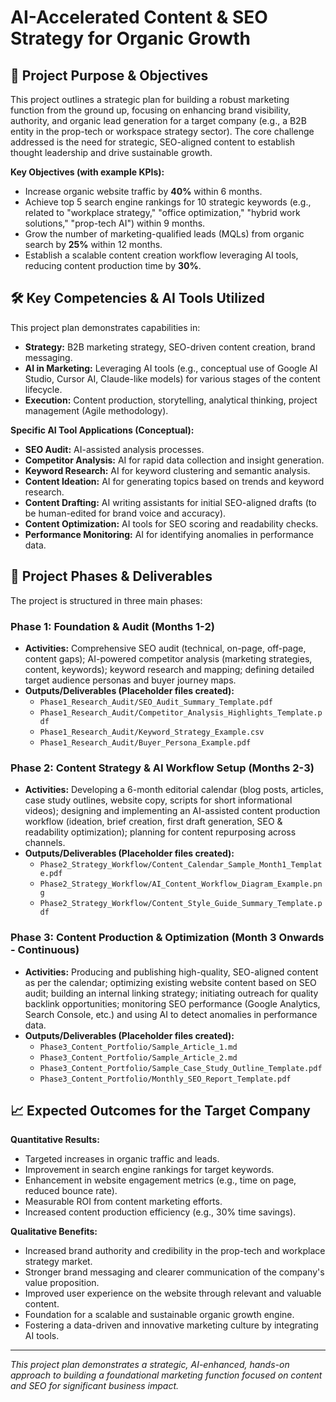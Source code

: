 # AI-Accelerated Content & SEO Strategy for Organic Growth

## 🎯 Project Purpose & Objectives

This project outlines a strategic plan for building a robust marketing function from the ground up, focusing on enhancing brand visibility, authority, and organic lead generation for a target company (e.g., a B2B entity in the prop-tech or workspace strategy sector). The core challenge addressed is the need for strategic, SEO-aligned content to establish thought leadership and drive sustainable growth.

**Key Objectives (with example KPIs):**

* Increase organic website traffic by **40%** within 6 months.
* Achieve top 5 search engine rankings for 10 strategic keywords (e.g., related to "workplace strategy," "office optimization," "hybrid work solutions," "prop-tech AI") within 9 months.
* Grow the number of marketing-qualified leads (MQLs) from organic search by **25%** within 12 months.
* Establish a scalable content creation workflow leveraging AI tools, reducing content production time by **30%**.

## 🛠️ Key Competencies & AI Tools Utilized

This project plan demonstrates capabilities in:

* **Strategy:** B2B marketing strategy, SEO-driven content creation, brand messaging.
* **AI in Marketing:** Leveraging AI tools (e.g., conceptual use of Google AI Studio, Cursor AI, Claude-like models) for various stages of the content lifecycle.
* **Execution:** Content production, storytelling, analytical thinking, project management (Agile methodology).

**Specific AI Tool Applications (Conceptual):**

* **SEO Audit:** AI-assisted analysis processes.
* **Competitor Analysis:** AI for rapid data collection and insight generation.
* **Keyword Research:** AI for keyword clustering and semantic analysis.
* **Content Ideation:** AI for generating topics based on trends and keyword research.
* **Content Drafting:** AI writing assistants for initial SEO-aligned drafts (to be human-edited for brand voice and accuracy).
* **Content Optimization:** AI tools for SEO scoring and readability checks.
* **Performance Monitoring:** AI for identifying anomalies in performance data.

## 📂 Project Phases & Deliverables

The project is structured in three main phases:

### Phase 1: Foundation & Audit (Months 1-2)
* **Activities:** Comprehensive SEO audit (technical, on-page, off-page, content gaps); AI-powered competitor analysis (marketing strategies, content, keywords); keyword research and mapping; defining detailed target audience personas and buyer journey maps.
* **Outputs/Deliverables (Placeholder files created):**
    * `Phase1_Research_Audit/SEO_Audit_Summary_Template.pdf`
    * `Phase1_Research_Audit/Competitor_Analysis_Highlights_Template.pdf`
    * `Phase1_Research_Audit/Keyword_Strategy_Example.csv`
    * `Phase1_Research_Audit/Buyer_Persona_Example.pdf`

### Phase 2: Content Strategy & AI Workflow Setup (Months 2-3)
* **Activities:** Developing a 6-month editorial calendar (blog posts, articles, case study outlines, website copy, scripts for short informational videos); designing and implementing an AI-assisted content production workflow (ideation, brief creation, first draft generation, SEO & readability optimization); planning for content repurposing across channels.
* **Outputs/Deliverables (Placeholder files created):**
    * `Phase2_Strategy_Workflow/Content_Calendar_Sample_Month1_Template.pdf`
    * `Phase2_Strategy_Workflow/AI_Content_Workflow_Diagram_Example.png`
    * `Phase2_Strategy_Workflow/Content_Style_Guide_Summary_Template.pdf`

### Phase 3: Content Production & Optimization (Month 3 Onwards - Continuous)
* **Activities:** Producing and publishing high-quality, SEO-aligned content as per the calendar; optimizing existing website content based on SEO audit; building an internal linking strategy; initiating outreach for quality backlink opportunities; monitoring SEO performance (Google Analytics, Search Console, etc.) and using AI to detect anomalies in performance data.
* **Outputs/Deliverables (Placeholder files created):**
    * `Phase3_Content_Portfolio/Sample_Article_1.md`
    * `Phase3_Content_Portfolio/Sample_Article_2.md`
    * `Phase3_Content_Portfolio/Sample_Case_Study_Outline_Template.pdf`
    * `Phase3_Content_Portfolio/Monthly_SEO_Report_Template.pdf`

## 📈 Expected Outcomes for the Target Company

**Quantitative Results:**
* Targeted increases in organic traffic and leads.
* Improvement in search engine rankings for target keywords.
* Enhancement in website engagement metrics (e.g., time on page, reduced bounce rate).
* Measurable ROI from content marketing efforts.
* Increased content production efficiency (e.g., 30% time savings).

**Qualitative Benefits:**
* Increased brand authority and credibility in the prop-tech and workplace strategy market.
* Stronger brand messaging and clearer communication of the company's value proposition.
* Improved user experience on the website through relevant and valuable content.
* Foundation for a scalable and sustainable organic growth engine.
* Fostering a data-driven and innovative marketing culture by integrating AI tools.

---

*This project plan demonstrates a strategic, AI-enhanced, hands-on approach to building a foundational marketing function focused on content and SEO for significant business impact.*
